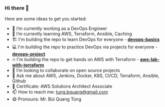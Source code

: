 ### Hi there 👋

Here are some ideas to get you started:

- 🔭 I’m currently working as a DevOps Engineer
- 🌱 I’m currently learning AWS, Terraform, Ansible, Caching
- 🏗️ I'm building the repo to learn DevOps for everyone - [**devops-basics**](https://github.com/tungbq/devops-basics)
- 💻 I'm building the repo to practice DevOps via projects for everyone - [**devops-project**](https://github.com/tungbq/devops-project)
- 🔥 I'm building the repo to get hands on AWS with Terraform - [**aws-lab-with-terraform**](https://github.com/tungbq/aws-lab-with-terraform)
- 👯 I’m looking to collaborate on open source projects
- 💬 Ask me about AWS, Jenkins, Docker, K8S, CI/CD, Terraform, Ansible, Github
- 🥇 Certificate: AWS Solutions Architect Associate
- 📫 How to reach me: tung.bquang@gmail.com
- 😄 Pronouns: Mr. Bùi Quang Tùng

<!--![Tung's GitHub stats](https://github-readme-stats.vercel.app/api?username=tungbq&count_private=true&theme=tokyonight&show_icons=true)
<!--![GitHub Streak](https://streak-stats.demolab.com?user=tungbq&theme=dark)
